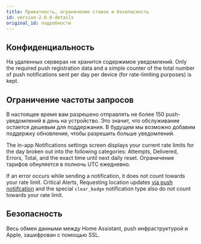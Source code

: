 ```yaml
---
title: Приватность, ограничение ставок и безопасность
id: version-2.0.0-details
original_id: подробности
---
```


## Конфиденциальность

На удаленных серверах не хранится содержимое уведомлений. Only the required push registration data and a simple counter of the total number of push notifications sent per day per device (for rate-limiting purposes) is kept.

## Ограничение частоты запросов

В настоящее время вам разрешено отправлять не более 150 push-уведомлений в день на устройство. Это значит, что обслуживание остается дешевым для поддержания. В будущем мы возможно добавим поддержку обновления, чтобы разрешить больше уведомлений.

The in-app Notifications settings screen displays your current rate limits for the day broken out into the following categories: Attempts, Delivered, Errors, Total, and the exact time until next daily reset. Ограничение тарифов обнуляется в полночь UTC ежедневно.

If an error occurs while sending a notification, it does not count towards your rate limit. Critical Alerts, Requesting location updates [via push notiifcation](notifications/location.md) and the special `clear_badge` notification type also do not count towards your rate limit.

## Безопасность

Весь обмен данными между Home Assistant, push инфраструктурой и Apple, зашифрован с помощью SSL.